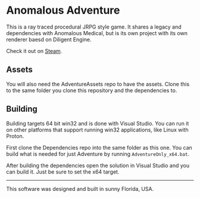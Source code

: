 # Anomalous Adventure
This is a ray traced procedural JRPG style game. It shares a legacy and dependencies with Anomalous Medical, but is its own project with its own renderer baesd on Diligent Engine.

Check it out on [Steam](https://store.steampowered.com/app/3082490/Anomalous_Adventure/?utm_source=github&utm_campaign=readme).

## Assets
You will also need the AdventureAssets repo to have the assets. Clone this to the same folder you clone this repository and the dependencies to. 

## Building
Building targets 64 bit win32 and is done with Visual Studio. You can run it on other platforms that support running win32 applications, like Linux with Proton.

First clone the Dependencies repo into the same folder as this one. You can build what is needed for just Adventure by running `AdventureOnly_x64.bat`.

After building the dependencies open the solution in Visual Studio and you can build it. Just be sure to set the x64 target.

----------------------------------------------------------

This software was designed and built in sunny Florida, USA.